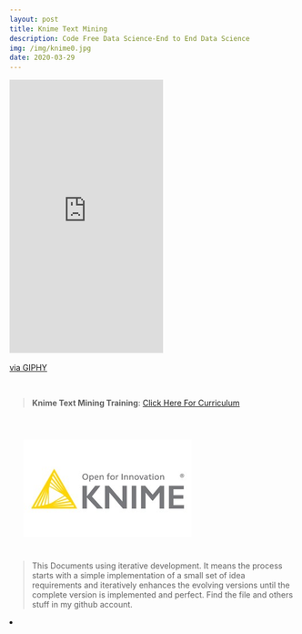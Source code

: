 ```yaml
---
layout: post
title: Knime Text Mining
description: Code Free Data Science-End to End Data Science
img: /img/knime0.jpg
date: 2020-03-29
---
```



<iframe src="https://giphy.com/embed/3oEduTcKZONTsu3PUs" width="270" height="480" frameBorder="0" class="giphy-embed" allowFullScreen></iframe><p><a href="https://giphy.com/gifs/giftutors-iphone-ios-8-imessage-3oEduTcKZONTsu3PUs">via GIPHY</a></p>

<Br>

> **Knime Text Mining Training**: <a href="https://itsmecevi.github.io/Knime-Text-Mining/">Click Here For Curriculum</a>



<Br>
  
<img class="col one right" src="/img/knime1.jpg" style="padding:25px">

<Br>

> This Documents using iterative development. It means the process starts with a simple implementation of a small set of idea requirements and iteratively enhances the evolving versions until the complete version is implemented and perfect.
> Find the file and others stuff in my github account.


<li>
<a id="icon" href="https://github.com/itsmecevi" target="_blank"><i class="fa fa-github fa-fw fa-2x"></i></a>
</li>
